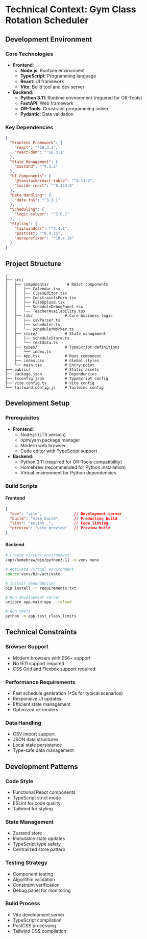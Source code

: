 # Technical Context: Gym Class Rotation Scheduler

## Development Environment

### Core Technologies
- **Frontend**:
  - **Node.js**: Runtime environment
  - **TypeScript**: Programming language
  - **React**: UI framework
  - **Vite**: Build tool and dev server
- **Backend**:
  - **Python 3.11**: Runtime environment (required for OR-Tools)
  - **FastAPI**: Web framework
  - **OR-Tools**: Constraint programming solver
  - **Pydantic**: Data validation

### Key Dependencies
```json
{
  "Frontend Framework": {
    "react": "^18.3.1",
    "react-dom": "^18.3.1"
  },
  "State Management": {
    "zustand": "^4.5.2"
  },
  "UI Components": {
    "@tanstack/react-table": "^8.13.2",
    "lucide-react": "^0.344.0"
  },
  "Date Handling": {
    "date-fns": "^3.3.1"
  },
  "Scheduling": {
    "logic-solver": "^2.0.1"
  },
  "Styling": {
    "tailwindcss": "^3.4.1",
    "postcss": "^8.4.35",
    "autoprefixer": "^10.4.18"
  }
}
```

## Project Structure
```
/
├── src/
│   ├── components/        # React components
│   │   ├── Calendar.tsx
│   │   ├── ClassEditor.tsx
│   │   ├── ConstraintsForm.tsx
│   │   ├── FileUpload.tsx
│   │   ├── ScheduleDebugPanel.tsx
│   │   └── TeacherAvailability.tsx
│   ├── lib/              # Core business logic
│   │   ├── csvParser.ts
│   │   ├── scheduler.ts
│   │   └── schedulerWorker.ts
│   ├── store/            # State management
│   │   ├── scheduleStore.ts
│   │   └── testData.ts
│   ├── types/            # TypeScript definitions
│   │   └── index.ts
│   ├── App.tsx           # Root component
│   ├── index.css         # Global styles
│   └── main.tsx          # Entry point
├── public/               # Static assets
├── package.json          # Dependencies
├── tsconfig.json         # TypeScript config
├── vite.config.ts        # Vite config
└── tailwind.config.js    # Tailwind config
```

## Development Setup

### Prerequisites
- **Frontend**:
  - Node.js (LTS version)
  - npm/yarn package manager
  - Modern web browser
  - Code editor with TypeScript support
- **Backend**:
  - Python 3.11 (required for OR-Tools compatibility)
  - Homebrew (recommended for Python installation)
  - Virtual environment for Python dependencies

### Build Scripts
#### Frontend
```json
{
  "dev": "vite",              // Development server
  "build": "vite build",      // Production build
  "lint": "eslint .",         // Code linting
  "preview": "vite preview"   // Preview build
}
```

#### Backend
```bash
# Create virtual environment
/opt/homebrew/bin/python3.11 -m venv venv

# Activate virtual environment
source venv/bin/activate

# Install dependencies
pip install -r requirements.txt

# Run development server
uvicorn app.main:app --reload

# Run tests
python -m app.test_class_limits
```

## Technical Constraints

### Browser Support
- Modern browsers with ES6+ support
- No IE11 support required
- CSS Grid and Flexbox support required

### Performance Requirements
- Fast schedule generation (<5s for typical scenarios)
- Responsive UI updates
- Efficient state management
- Optimized re-renders

### Data Handling
- CSV import support
- JSON data structures
- Local state persistence
- Type-safe data management

## Development Patterns

### Code Style
- Functional React components
- TypeScript strict mode
- ESLint for code quality
- Tailwind for styling

### State Management
- Zustand store
- Immutable state updates
- TypeScript type safety
- Centralized store pattern

### Testing Strategy
- Component testing
- Algorithm validation
- Constraint verification
- Debug panel for monitoring

### Build Process
- Vite development server
- TypeScript compilation
- PostCSS processing
- Tailwind CSS compilation
